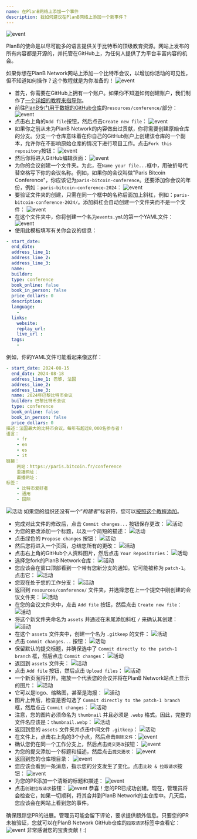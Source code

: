 ```yaml
---
name: 在PlanB网络上添加一个事件
description: 我如何建议在PlanB网络上添加一个新事件？
---
```

![event](assets/cover.webp)

PlanB的使命是以尽可能多的语言提供关于比特币的顶级教育资源。网站上发布的所有内容都是开源的，并托管在GitHub上，为任何人提供了为平台丰富内容的机会。

如果你想在PlanB Network网站上添加一个比特币会议，以增加你活动的可见性，但不知道如何操作？这个教程就是为你准备的！
![event](assets/01.webp)
- 首先，你需要在GitHub上拥有一个账户。如果你不知道如何创建账户，我们制作了[一个详细的教程来指导你](https://planb.network/tutorials/others/create-github-account)。
- 前往[PlanB专门用于数据的GitHub仓库](https://github.com/DecouvreBitcoin/sovereign-university-data/tree/dev/resources/conference)的`resources/conference/`部分：
![event](assets/02.webp)
- 点击右上角的`Add file`按钮，然后点击`Create new file`：
![event](assets/03.webp)
- 如果你之前从未为PlanB Network的内容做出过贡献，你将需要创建原始仓库的分支。分支一个仓库意味着在你自己的GitHub账户上创建该仓库的一个副本，允许你在不影响原始仓库的情况下进行项目工作。点击`Fork this repository`按钮：
![event](assets/04.webp)
- 然后你将进入GitHub编辑页面：
![event](assets/05.webp)
- 为你的会议创建一个文件夹。为此，在`Name your file...`框中，用破折号代替空格写下你的会议名称。例如，如果你的会议叫做"Paris Bitcoin Conference"，你应该记为`paris-bitcoin-conference`。还要添加你会议的年份，例如：`paris-bitcoin-conference-2024`：
![event](assets/06.webp)
- 要验证文件夹的创建，只需在同一个框中的名称后面加上斜杠，例如：`paris-bitcoin-conference-2024/`。添加斜杠会自动创建一个文件夹而不是一个文件：
![event](assets/07.webp)
- 在这个文件夹中，你将创建一个名为`events.yml`的第一个YAML文件：
![event](assets/08.webp)
- 使用此模板填写有关你会议的信息：

```yaml
- start_date:
  end_date:
  address_line_1:
  address_line_2: 
  address_line_3: 
  name:
  builder:
  type: conference
  book_online: false
  book_in_person: false
  price_dollars: 0
  description:
  language: 
    - 
  links:
    website:
    replay_url:    
    live_url :
  tags: 
    - 
```

例如，你的YAML文件可能看起来像这样：

```yaml
- start_date: 2024-08-15
  end_date: 2024-08-18
  address_line_1: 巴黎, 法国
  address_line_2: 
  address_line_3: 
  name: 2024年巴黎比特币会议
  builder: 巴黎比特币会议
  type: conference
  book_online: false
  book_in_person: false
  price_dollars: 0
描述：法国最大的比特币会议，每年有超过8,000名参与者！
语言：
    - fr
    - en
    - es
    - it
链接：
    网站：https://paris.bitcoin.fr/conference
    重播网址：
    直播网址：
标签：
    - 比特币爱好者
    - 通用
    - 国际
```
![活动](assets/09.webp)
如果您的组织还没有一个“*构建者*”标识符，您可以[按照这个教程添加](https://planb.network/tutorials/others/add-builder)。

- 完成对此文件的修改后，点击 `Commit changes...` 按钮保存更改：
![活动](assets/10.webp)
- 为您的更改添加一个标题，以及一个简短的描述：
![活动](assets/11.webp)
- 点击绿色的 `Propose changes` 按钮：
![活动](assets/12.webp)
- 然后您将进入一个页面，总结您所有的更改：
![活动](assets/13.webp)
- 点击右上角的GitHub个人资料图片，然后点击 `Your Repositories`：
![活动](assets/14.webp)
- 选择您fork的PlanB Network仓库：
![活动](assets/15.webp)
- 您应该会在窗口顶部看到一个带有您新分支的通知。它可能被称为 `patch-1`。点击它：
![活动](assets/16.webp)
- 您现在处于您的工作分支：
![活动](assets/17.webp)
- 返回到 `resources/conference/` 文件夹，并选择您在上一个提交中刚创建的会议文件夹：
![活动](assets/18.webp)
- 在您的会议文件夹中，点击 `Add file` 按钮，然后点击 `Create new file`：
![活动](assets/19.webp)
- 将这个新文件夹命名为 `assets` 并通过在末尾添加斜杠 `/` 来确认其创建：
![活动](assets/20.webp)
- 在这个 `assets` 文件夹中，创建一个名为 `.gitkeep` 的文件：
![活动](assets/21.webp)
- 点击 `Commit changes...` 按钮：
![活动](assets/22.webp)
- 保留默认的提交标题，并确保选中了 `Commit directly to the patch-1 branch` 框，然后点击 `Commit changes`：
![活动](assets/23.webp)
- 返回到 `assets` 文件夹：
![活动](assets/24.webp)
- 点击 `Add file` 按钮，然后点击 `Upload files`： ![活动](assets/25.webp)
- 一个新页面将打开。拖放一个代表您的会议并将在PlanB Network站点上显示的图片：
![活动](assets/26.webp)
- 它可以是logo、缩略图，甚至是海报：
![活动](assets/27.webp)
- 图片上传后，检查是否勾选了 `Commit directly to the patch-1 branch` 框，然后点击 `Commit changes`：
![活动](assets/28.webp)
- 注意，您的图片必须命名为 `thumbnail` 并且必须是 `.webp` 格式。因此，完整的文件名应该是：`thumbnail.webp`：
![活动](assets/29.webp)
- 返回到您的 `assets` 文件夹并点击中间文件 `.gitkeep`：
![活动](assets/30.webp)
- 在文件上，点击右上角的3个小点，然后点击`删除文件`：![event](assets/31.webp)
- 确认您仍在同一个工作分支上，然后点击`提交更改`按钮：
![event](assets/32.webp)
- 为您的提交添加一个标题和描述，然后点击`提交更改`：
![event](assets/33.webp)
- 返回到您的仓库根目录：
![event](assets/34.webp)
- 您应该会看到一条消息，指示您的分支发生了变化。点击`比较 & 拉取请求`按钮：
![event](assets/35.webp)
- 为您的PR添加一个清晰的标题和描述：
![event](assets/36.webp)
- 点击`创建拉取请求`按钮：
![event](assets/37.webp)
恭喜！您的PR已成功创建。现在，管理员将会检查它，如果一切顺利，将其合并到PlanB Network的主仓库中。几天后，您应该会在网站上看到您的事件。

确保跟踪您PR的进展。管理员可能会留下评论，要求提供额外信息。只要您的PR未被验证，您就可以在PlanB Network GitHub仓库的`拉取请求`标签中查看它：
![event](assets/38.webp)
非常感谢您的宝贵贡献！:)